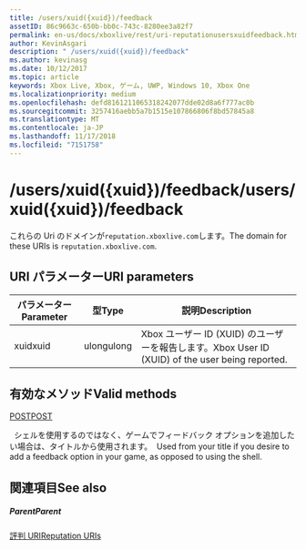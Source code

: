 ```yaml
---
title: /users/xuid({xuid})/feedback
assetID: 86c9663c-650b-bb0c-743c-8280ee3a82f7
permalink: en-us/docs/xboxlive/rest/uri-reputationusersxuidfeedback.html
author: KevinAsgari
description: " /users/xuid({xuid})/feedback"
ms.author: kevinasg
ms.date: 10/12/2017
ms.topic: article
keywords: Xbox Live, Xbox, ゲーム, UWP, Windows 10, Xbox One
ms.localizationpriority: medium
ms.openlocfilehash: defd8161211065318242077dde02d8a6f777ac0b
ms.sourcegitcommit: 3257416aebb5a7b1515e107866806f8bd57845a8
ms.translationtype: MT
ms.contentlocale: ja-JP
ms.lasthandoff: 11/17/2018
ms.locfileid: "7151758"
---
```

# <a name="usersxuidxuidfeedback"></a><span data-ttu-id="b1bdb-104">/users/xuid({xuid})/feedback</span><span class="sxs-lookup"><span data-stu-id="b1bdb-104">/users/xuid({xuid})/feedback</span></span>
 
<span data-ttu-id="b1bdb-105">これらの Uri のドメインが`reputation.xboxlive.com`します。</span><span class="sxs-lookup"><span data-stu-id="b1bdb-105">The domain for these URIs is `reputation.xboxlive.com`.</span></span>
 
<a id="ID4EW"></a>

 
## <a name="uri-parameters"></a><span data-ttu-id="b1bdb-106">URI パラメーター</span><span class="sxs-lookup"><span data-stu-id="b1bdb-106">URI parameters</span></span>
 
| <span data-ttu-id="b1bdb-107">パラメーター</span><span class="sxs-lookup"><span data-stu-id="b1bdb-107">Parameter</span></span>| <span data-ttu-id="b1bdb-108">型</span><span class="sxs-lookup"><span data-stu-id="b1bdb-108">Type</span></span>| <span data-ttu-id="b1bdb-109">説明</span><span class="sxs-lookup"><span data-stu-id="b1bdb-109">Description</span></span>| 
| --- | --- | --- | 
| <span data-ttu-id="b1bdb-110">xuid</span><span class="sxs-lookup"><span data-stu-id="b1bdb-110">xuid</span></span>| <span data-ttu-id="b1bdb-111">ulong</span><span class="sxs-lookup"><span data-stu-id="b1bdb-111">ulong</span></span>| <span data-ttu-id="b1bdb-112">Xbox ユーザー ID (XUID) のユーザーを報告します。</span><span class="sxs-lookup"><span data-stu-id="b1bdb-112">Xbox User ID (XUID) of the user being reported.</span></span>| 
  
<a id="ID4EZB"></a>

 
## <a name="valid-methods"></a><span data-ttu-id="b1bdb-113">有効なメソッド</span><span class="sxs-lookup"><span data-stu-id="b1bdb-113">Valid methods</span></span>

[<span data-ttu-id="b1bdb-114">POST</span><span class="sxs-lookup"><span data-stu-id="b1bdb-114">POST</span></span>](uri-reputationusersxuidfeedbackpost.md)

<span data-ttu-id="b1bdb-115">&nbsp;&nbsp;シェルを使用するのではなく、ゲームでフィードバック オプションを追加したい場合は、タイトルから使用されます。</span><span class="sxs-lookup"><span data-stu-id="b1bdb-115">&nbsp;&nbsp;Used from your title if you desire to add a feedback option in your game, as opposed to using the shell.</span></span>
 
<a id="ID4EDC"></a>

 
## <a name="see-also"></a><span data-ttu-id="b1bdb-116">関連項目</span><span class="sxs-lookup"><span data-stu-id="b1bdb-116">See also</span></span>
 
<a id="ID4EFC"></a>

 
##### <a name="parent"></a><span data-ttu-id="b1bdb-117">Parent</span><span class="sxs-lookup"><span data-stu-id="b1bdb-117">Parent</span></span> 

[<span data-ttu-id="b1bdb-118">評判 URI</span><span class="sxs-lookup"><span data-stu-id="b1bdb-118">Reputation URIs</span></span>](atoc-reference-reputation.md)

   